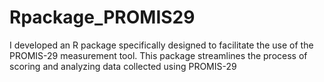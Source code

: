 # Rpackage_PROMIS29
I developed an R package specifically designed to facilitate the use of the PROMIS-29 measurement tool. This package streamlines the process of scoring and analyzing data collected using PROMIS-29
